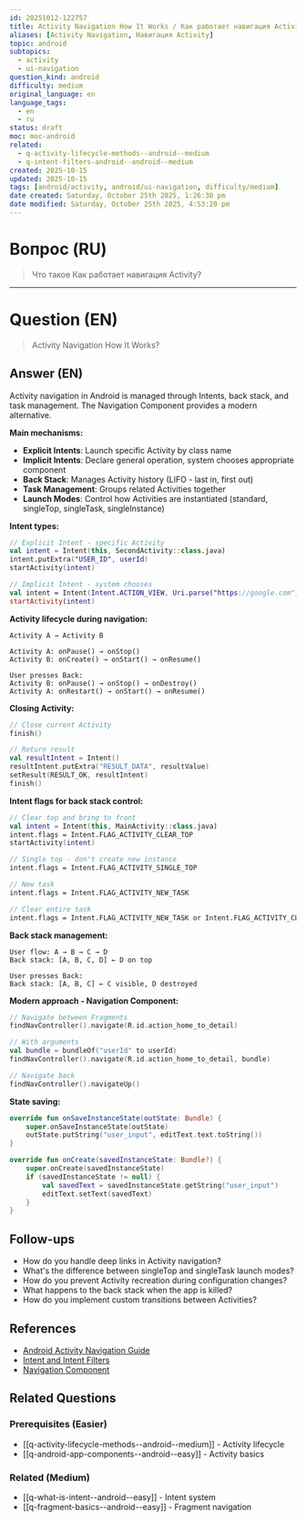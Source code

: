 ```yaml
---
id: 20251012-122757
title: Activity Navigation How It Works / Как работает навигация Activity
aliases: [Activity Navigation, Навигация Activity]
topic: android
subtopics:
  - activity
  - ui-navigation
question_kind: android
difficulty: medium
original_language: en
language_tags:
  - en
  - ru
status: draft
moc: moc-android
related:
  - q-activity-lifecycle-methods--android--medium
  - q-intent-filters-android--android--medium
created: 2025-10-15
updated: 2025-10-15
tags: [android/activity, android/ui-navigation, difficulty/medium]
date created: Saturday, October 25th 2025, 1:26:30 pm
date modified: Saturday, October 25th 2025, 4:53:20 pm
---
```


# Вопрос (RU)
> Что такое Как работает навигация Activity?

---

# Question (EN)
> Activity Navigation How It Works?

## Answer (EN)
Activity navigation in Android is managed through Intents, back stack, and task management. The Navigation Component provides a modern alternative.

**Main mechanisms:**

- **Explicit Intents**: Launch specific Activity by class name
- **Implicit Intents**: Declare general operation, system chooses appropriate component
- **Back Stack**: Manages Activity history (LIFO - last in, first out)
- **Task Management**: Groups related Activities together
- **Launch Modes**: Control how Activities are instantiated (standard, singleTop, singleTask, singleInstance)

**Intent types:**

```kotlin
// Explicit Intent - specific Activity
val intent = Intent(this, SecondActivity::class.java)
intent.putExtra("USER_ID", userId)
startActivity(intent)

// Implicit Intent - system chooses
val intent = Intent(Intent.ACTION_VIEW, Uri.parse("https://google.com"))
startActivity(intent)
```

**Activity lifecycle during navigation:**

```
Activity A → Activity B

Activity A: onPause() → onStop()
Activity B: onCreate() → onStart() → onResume()

User presses Back:
Activity B: onPause() → onStop() → onDestroy()
Activity A: onRestart() → onStart() → onResume()
```

**Closing Activity:**

```kotlin
// Close current Activity
finish()

// Return result
val resultIntent = Intent()
resultIntent.putExtra("RESULT_DATA", resultValue)
setResult(RESULT_OK, resultIntent)
finish()
```

**Intent flags for back stack control:**

```kotlin
// Clear top and bring to front
val intent = Intent(this, MainActivity::class.java)
intent.flags = Intent.FLAG_ACTIVITY_CLEAR_TOP
startActivity(intent)

// Single top - don't create new instance
intent.flags = Intent.FLAG_ACTIVITY_SINGLE_TOP

// New task
intent.flags = Intent.FLAG_ACTIVITY_NEW_TASK

// Clear entire task
intent.flags = Intent.FLAG_ACTIVITY_NEW_TASK or Intent.FLAG_ACTIVITY_CLEAR_TASK
```

**Back stack management:**

```
User flow: A → B → C → D
Back stack: [A, B, C, D] ← D on top

User presses Back:
Back stack: [A, B, C] ← C visible, D destroyed
```

**Modern approach - Navigation Component:**

```kotlin
// Navigate between Fragments
findNavController().navigate(R.id.action_home_to_detail)

// With arguments
val bundle = bundleOf("userId" to userId)
findNavController().navigate(R.id.action_home_to_detail, bundle)

// Navigate back
findNavController().navigateUp()
```

**State saving:**

```kotlin
override fun onSaveInstanceState(outState: Bundle) {
    super.onSaveInstanceState(outState)
    outState.putString("user_input", editText.text.toString())
}

override fun onCreate(savedInstanceState: Bundle?) {
    super.onCreate(savedInstanceState)
    if (savedInstanceState != null) {
        val savedText = savedInstanceState.getString("user_input")
        editText.setText(savedText)
    }
}
```

## Follow-ups

- How do you handle deep links in Activity navigation?
- What's the difference between singleTop and singleTask launch modes?
- How do you prevent Activity recreation during configuration changes?
- What happens to the back stack when the app is killed?
- How do you implement custom transitions between Activities?

## References

- [Android Activity Navigation Guide](https://developer.android.com/guide/components/activities/tasks-and-back-stack)
- [Intent and Intent Filters](https://developer.android.com/guide/components/intents-filters)
- [Navigation Component](https://developer.android.com/guide/navigation)

## Related Questions

### Prerequisites (Easier)
- [[q-activity-lifecycle-methods--android--medium]] - Activity lifecycle
- [[q-android-app-components--android--easy]] - Activity basics

### Related (Medium)
- [[q-what-is-intent--android--easy]] - Intent system
- [[q-fragment-basics--android--easy]] - Fragment navigation